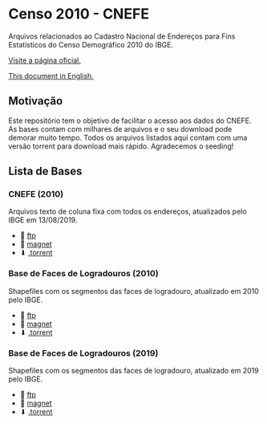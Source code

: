 # Censo 2010 - CNEFE 

Arquivos relacionados ao Cadastro Nacional de Endereços para Fins Estatísticos do Censo Demográfico 2010 do IBGE.

[Visite a página oficial.](https://ww2.ibge.gov.br/home/estatistica/populacao/censo2010/cnefe/default_cnefe.shtm)

[This document in English.](README.md)

## Motivação

Este repositório tem o objetivo de facilitar o acesso aos dados do CNEFE. As bases contam com milhares de arquivos e o seu download pode demorar muito tempo. Todos os arquivos listados aqui contam com uma versão torrent para download mais rápido. Agradecemos o seeding!

## Lista de Bases

### CNEFE (2010)

Arquivos texto de coluna fixa com todos os endereços, atualizados pelo IBGE em 13/08/2019.

- 📂 [ftp](https://is.gd/cnefe_2010_13_08_2019) 
- 🧲 [magnet](https://is.gd/cnefe_2010_13_08_2019_magnet) 
- ⬇ [.torrent](torrent%2FCenso%20Demogr%C3%A1fico%202010%20-%20Cadastro%20Nacional%20de%20Endere%C3%A7os%20Fins%20Estat%C3%ADsticos%20(CNEFE)%20-%2013-08-2019.torrent)

### Base de Faces de Logradouros (2010)

Shapefiles com os segmentos das faces de logradouro, atualizado em 2010 pelo IBGE. 

- 📂 [ftp](https://is.gd/censo_2010_logradouros_2010) 
- 🧲 [magnet](https://is.gd/censo_2010_logradouros_2010_ma) 
- ⬇ [.torrent](torrent%2FCenso%20Demogr%C3%A1fico%202010%20-%20Base%20de%20Faces%20de%20Logradouros%20-%20vers%C3%A3o%202010.torrent)


### Base de Faces de Logradouros (2019)

Shapefiles com os segmentos das faces de logradouro, atualizado em 2019 pelo IBGE.

- 📂 [ftp](https://is.gd/censo_2010_logradouros_2019) 
- 🧲 [magnet](https://is.gd/censo_2010_logradouros_2019_ma) 
- ⬇ [.torrent](torrent%2FCenso%20Demogr%C3%A1fico%202010%20-%20Base%20de%20Faces%20de%20Logradouros%20-%20vers%C3%A3o%202019.torrent)
